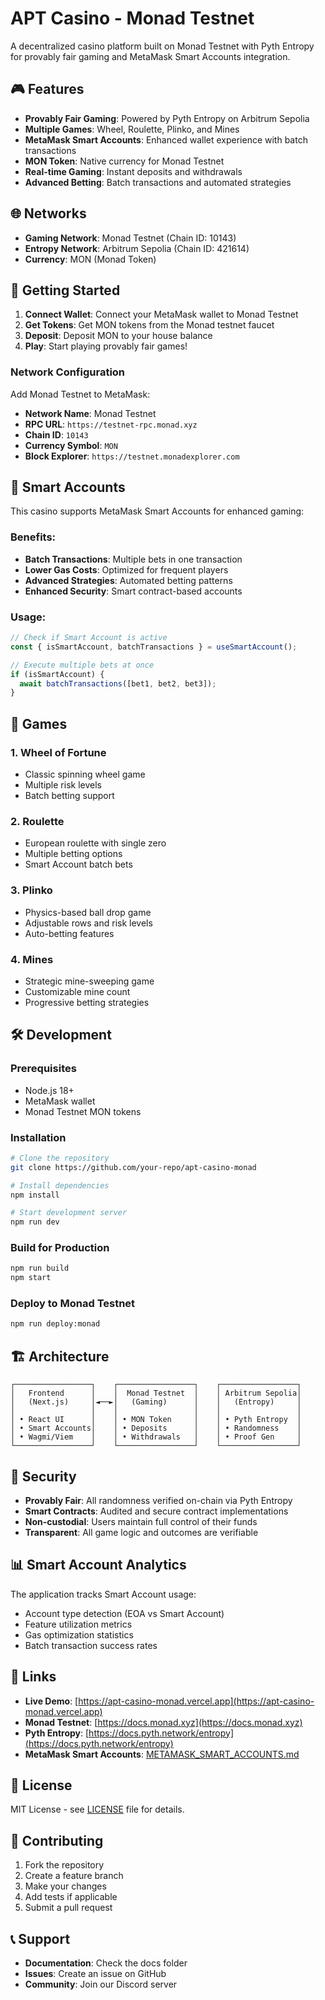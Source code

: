# APT Casino - Monad Testnet

A decentralized casino platform built on Monad Testnet with Pyth Entropy for provably fair gaming and MetaMask Smart Accounts integration.

## 🎮 Features

- **Provably Fair Gaming**: Powered by Pyth Entropy on Arbitrum Sepolia
- **Multiple Games**: Wheel, Roulette, Plinko, and Mines
- **MetaMask Smart Accounts**: Enhanced wallet experience with batch transactions
- **MON Token**: Native currency for Monad Testnet
- **Real-time Gaming**: Instant deposits and withdrawals
- **Advanced Betting**: Batch transactions and automated strategies

## 🌐 Networks

- **Gaming Network**: Monad Testnet (Chain ID: 10143)
- **Entropy Network**: Arbitrum Sepolia (Chain ID: 421614)
- **Currency**: MON (Monad Token)

## 🚀 Getting Started

1. **Connect Wallet**: Connect your MetaMask wallet to Monad Testnet
2. **Get Tokens**: Get MON tokens from the Monad testnet faucet
3. **Deposit**: Deposit MON to your house balance
4. **Play**: Start playing provably fair games!

### Network Configuration

Add Monad Testnet to MetaMask:
- **Network Name**: Monad Testnet
- **RPC URL**: `https://testnet-rpc.monad.xyz`
- **Chain ID**: `10143`
- **Currency Symbol**: `MON`
- **Block Explorer**: `https://testnet.monadexplorer.com`

## 🔷 Smart Accounts

This casino supports MetaMask Smart Accounts for enhanced gaming:

### Benefits:
- **Batch Transactions**: Multiple bets in one transaction
- **Lower Gas Costs**: Optimized for frequent players
- **Advanced Strategies**: Automated betting patterns
- **Enhanced Security**: Smart contract-based accounts

### Usage:
```javascript
// Check if Smart Account is active
const { isSmartAccount, batchTransactions } = useSmartAccount();

// Execute multiple bets at once
if (isSmartAccount) {
  await batchTransactions([bet1, bet2, bet3]);
}
```

## 🎯 Games

### 1. **Wheel of Fortune**
- Classic spinning wheel game
- Multiple risk levels
- Batch betting support

### 2. **Roulette**
- European roulette with single zero
- Multiple betting options
- Smart Account batch bets

### 3. **Plinko**
- Physics-based ball drop game
- Adjustable rows and risk levels
- Auto-betting features

### 4. **Mines**
- Strategic mine-sweeping game
- Customizable mine count
- Progressive betting strategies

## 🛠 Development

### Prerequisites
- Node.js 18+
- MetaMask wallet
- Monad Testnet MON tokens

### Installation
```bash
# Clone the repository
git clone https://github.com/your-repo/apt-casino-monad

# Install dependencies
npm install

# Start development server
npm run dev
```

### Build for Production
```bash
npm run build
npm start
```

### Deploy to Monad Testnet
```bash
npm run deploy:monad
```

## 🏗 Architecture

```
┌─────────────────┐    ┌─────────────────┐    ┌─────────────────┐
│   Frontend      │    │  Monad Testnet  │    │ Arbitrum Sepolia│
│   (Next.js)     │◄──►│   (Gaming)      │    │   (Entropy)     │
│                 │    │                 │    │                 │
│ • React UI      │    │ • MON Token     │    │ • Pyth Entropy  │
│ • Smart Accounts│    │ • Deposits      │    │ • Randomness    │
│ • Wagmi/Viem    │    │ • Withdrawals   │    │ • Proof Gen     │
└─────────────────┘    └─────────────────┘    └─────────────────┘
```

## 🔐 Security

- **Provably Fair**: All randomness verified on-chain via Pyth Entropy
- **Smart Contracts**: Audited and secure contract implementations
- **Non-custodial**: Users maintain full control of their funds
- **Transparent**: All game logic and outcomes are verifiable

## 📊 Smart Account Analytics

The application tracks Smart Account usage:
- Account type detection (EOA vs Smart Account)
- Feature utilization metrics
- Gas optimization statistics
- Batch transaction success rates

## 🔗 Links

- **Live Demo**: [https://apt-casino-monad.vercel.app](https://apt-casino-monad.vercel.app)
- **Monad Testnet**: [https://docs.monad.xyz](https://docs.monad.xyz)
- **Pyth Entropy**: [https://docs.pyth.network/entropy](https://docs.pyth.network/entropy)
- **MetaMask Smart Accounts**: [METAMASK_SMART_ACCOUNTS.md](./METAMASK_SMART_ACCOUNTS.md)

## 📄 License

MIT License - see [LICENSE](LICENSE) file for details.

## 🤝 Contributing

1. Fork the repository
2. Create a feature branch
3. Make your changes
4. Add tests if applicable
5. Submit a pull request

## 📞 Support

- **Documentation**: Check the docs folder
- **Issues**: Create an issue on GitHub
- **Community**: Join our Discord server